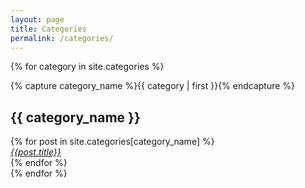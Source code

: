 ```yaml
---
layout: page
title: Categories
permalink: /categories/
---
```


{% for category in site.categories %}
  <div class="archive-group">
    {% capture category_name %}{{ category | first }}{% endcapture %}
    <h2 class="category-head">{{ category_name }}</h2>
    <!--<a name="{{ category_name | slugize }}"></a>-->
    {% for post in site.categories[category_name] %}
    <article class="archive-item">
      <em><a href="{{ site.baseurl }}{{ post.url }}">{{post.title}}</a></em>
    </article>
    {% endfor %}
  </div>
{% endfor %}
